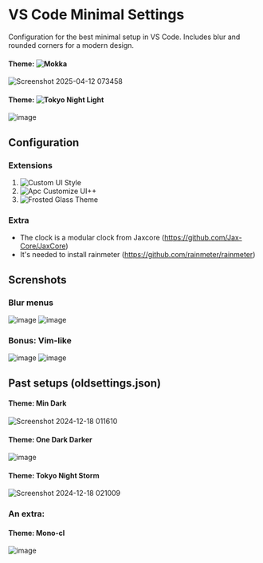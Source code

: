 # VS Code Minimal Settings

Configuration for the best minimal setup in VS Code. Includes blur and rounded corners for a modern design.

#### Theme: ![Mokka](https://marketplace.visualstudio.com/items/?itemName=Demenskiy.mokka)
![Screenshot 2025-04-12 073458](https://github.com/user-attachments/assets/853f08a9-25c2-4eba-965e-092ecf1281c9)

#### Theme: ![Tokyo Night Light](https://marketplace.visualstudio.com/items/?itemName=Demenskiy.mokka)
![image](https://github.com/user-attachments/assets/2d4ad519-6b11-4f6e-984a-7f6d3670aa74)


## Configuration

### Extensions

1. ![Custom UI Style](https://marketplace.visualstudio.com/items/?itemName=subframe7536.custom-ui-style)
2. ![Apc Customize UI++](https://marketplace.visualstudio.com/items/?itemName=drcika.apc-extension) 
3. ![Frosted Glass Theme](https://marketplace.visualstudio.com/items/?itemName=RichardLuo.frosted-glass-theme)

### Extra

- The clock is a modular clock from Jaxcore (https://github.com/Jax-Core/JaxCore) 
- It's needed to install rainmeter (https://github.com/rainmeter/rainmeter)

## Screnshots


### Blur menus

![image](https://github.com/user-attachments/assets/afebbbd3-0039-4690-aaeb-90a9a7ead120)
![image](https://github.com/user-attachments/assets/4637c4f1-9113-4455-b7ec-0452436b6eba)

### Bonus: Vim-like

![image](https://github.com/user-attachments/assets/e88687bb-8c5a-498d-b967-a21ad29f3ed2)
![image](https://github.com/user-attachments/assets/8f308868-9aa8-4ffb-8060-50f1c641ebd7)

## Past setups (oldsettings.json)

#### Theme: Min Dark

![Screenshot 2024-12-18 011610](https://github.com/user-attachments/assets/e7dc8988-aa0b-4d73-bc74-b1744e3652a8)

#### Theme: One Dark Darker

![image](https://github.com/user-attachments/assets/e82e231c-3392-4edd-aff8-de9c60c88aa1)

#### Theme: Tokyo Night Storm

![Screenshot 2024-12-18 021009](https://github.com/user-attachments/assets/1fb2fec1-6781-4d95-8034-5bd2384ca07e)

### An extra:

#### Theme: Mono-cl

![image](https://github.com/user-attachments/assets/2032ecb9-77bf-4b90-be77-12c4098c4391)


